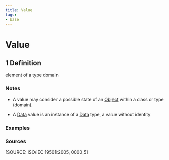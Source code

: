 ```yaml
---
title: Value
tags:
- base
---
```


# Value

## 1 Definition

element of a type domain

### Notes 

- A value may consider a possible state of an [Object](../object) within a class or type (domain).

- A [Data](../data) value is an instance of a [Data](../data) type, a value without identity

### Examples 

### Sources
[SOURCE: ISO/IEC 19501:2005, 0000_5] 

